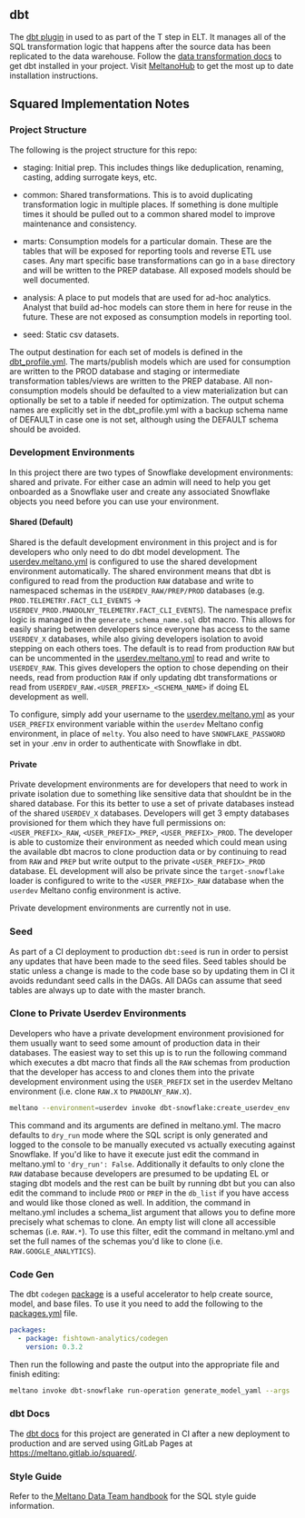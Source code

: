 ## dbt

The [dbt plugin](https://github.com/dbt-labs/dbt-core) in used to as part of the T step in ELT.
It manages all of the SQL transformation logic that happens after the source data has been replicated to the data warehouse.
Follow the [data transformation docs](https://docs.meltano.com/guide/transformation) to get dbt installed in your project.
Visit [MeltanoHub](https://hub.meltano.com/transformers/) to get the most up to date installation instructions.

## Squared Implementation Notes

### Project Structure

The following is the project structure for this repo:

- staging: Initial prep.
This includes things like deduplication, renaming, casting, adding surrogate keys, etc.

- common: Shared transformations.
This is to avoid duplicating transformation logic in multiple places.
If something is done multiple times it should be pulled out to a common shared model to improve maintenance and consistency.

- marts: Consumption models for a particular domain.
These are the tables that will be exposed for reporting tools and reverse ETL use cases.
Any mart specific base transformations can go in a `base` directory and will be written to the PREP database.
All exposed models should be well documented.

- analysis: A place to put models that are used for ad-hoc analytics.
Analyst that build ad-hoc models can store them in here for reuse in the future.
These are not exposed as consumption models in reporting tool.

- seed: Static csv datasets.

The output destination for each set of models is defined in the [dbt_profile.yml](https://gitlab.com/meltano/squared/-/blob/master/data/transform/dbt_project.yml).
The marts/publish models which are used for consumption are written to the PROD database and staging or intermediate transformation tables/views are written to the PREP database.
All non-consumption models should be defaulted to a view materialization but can optionally be set to a table if needed for optimization.
The output schema names are explicitly set in the dbt_profile.yml with a backup schema name of DEFAULT in case one is not set, although using the DEFAULT schema should be avoided.

### Development Environments

In this project there are two types of Snowflake development environments: shared and private.
For either case an admin will need to help you get onboarded as a Snowflake user and create any associated Snowflake objects you need before you can use your environment.

#### Shared (Default)

Shared is the default development environment in this project and is for developers who only need to do dbt model development.
The [userdev.meltano.yml](../environments/userdev.meltano.yml) is configured to use the shared development environment automatically.
The shared environment means that dbt is configured to read from the production `RAW` database and write to namespaced schemas in the `USERDEV_RAW/PREP/PROD` databases (e.g. `PROD.TELEMETRY.FACT_CLI_EVENTS` -> `USERDEV_PROD.PNADOLNY_TELEMETRY.FACT_CLI_EVENTS`).
The namespace prefix logic is managed in the `generate_schema_name.sql` dbt macro.
This allows for easily sharing between developers since everyone has access to the same `USERDEV_X` databases, while also giving developers isolation to avoid stepping on each others toes.
The default is to read from production `RAW` but can be uncommented in the [userdev.meltano.yml](../environments/userdev.meltano.yml) to read and write to `USERDEV_RAW`.
This gives developers the option to chose depending on their needs, read from production `RAW` if only updating dbt transformations or read from `USERDEV_RAW.<USER_PREFIX>_<SCHEMA_NAME>` if doing EL development as well.

To configure, simply add your username to the [userdev.meltano.yml](../environments/userdev.meltano.yml) as your `USER_PREFIX` environment variable within the `userdev` Meltano config environment, in place of `melty`.
You also need to have `SNOWFLAKE_PASSWORD` set in your .env in order to authenticate with Snowflake in dbt.

#### Private

Private development environments are for developers that need to work in private isolation due to something like sensitive data that shouldnt be in the shared database.
For this its better to use a set of private databases instead of the shared `USERDEV_X` databases.
Developers will get 3 empty databases provisioned for them which they have full permissions on: `<USER_PREFIX>_RAW`, `<USER_PREFIX>_PREP`, `<USER_PREFIX>_PROD`.
The developer is able to customize their environment as needed which could mean using the available dbt macros to clone production data or by continuing to read from `RAW` and `PREP` but write output to the private `<USER_PREFIX>_PROD` database.
EL development will also be private since the `target-snowflake` loader is configured to write to the `<USER_PREFIX>_RAW` database when the `userdev` Meltano config environment is active.

Private development environments are currently not in use.

### Seed

As part of a CI deployment to production `dbt:seed` is run in order to persist any updates that have been made to the seed files.
Seed tables should be static unless a change is made to the code base so by updating them in CI it avoids redundant seed calls in the DAGs.
All DAGs can assume that seed tables are always up to date with the master branch.

### Clone to Private Userdev Environments

Developers who have a private development environment provisioned for them usually want to seed some amount of production data in their databases.
The easiest way to set this up is to run the following command which executes a dbt macro that finds all the `RAW` schemas from production that the developer has access to and clones them into the private development environment using the `USER_PREFIX` set in the userdev Meltano environment (i.e. clone `RAW.X` to `PNADOLNY_RAW.X`).

```bash
meltano --environment=userdev invoke dbt-snowflake:create_userdev_env
```

This command and its arguments are defined in meltano.yml.
The macro defaults to `dry_run` mode where the SQL script is only generated and logged to the console to be manually executed vs actually executing against Snowflake.
If you'd like to have it execute just edit the command in meltano.yml to `'dry_run': False`.
Additionally it defaults to only clone the `RAW` database because developers are presumed to be updating EL or staging dbt models and the rest can be built by running dbt but you can also edit the command to include `PROD` or `PREP` in the `db_list` if you have access and would like those cloned as well.
In addition, the command in meltano.yml includes a schema_list argument that allows you to define more precisely what schemas to clone.
An empty list will clone all accessible schemas (i.e. `RAW.*`).
To use this filter, edit the command in meltano.yml and set the full names of the schemas you'd like to clone (i.e. `RAW.GOOGLE_ANALYTICS`).

### Code Gen

The dbt `codegen` [package](https://github.com/dbt-labs/dbt-codegen) is a useful accelerator to help create source, model, and base files.
To use it you need to add the following to the [packages.yml](packages.yml) file.

```yaml
packages:
  - package: fishtown-analytics/codegen
    version: 0.3.2
```
Then run the following and paste the output into the appropriate file and finish editing:

```bash
meltano invoke dbt-snowflake run-operation generate_model_yaml --args '{"model_name": "fact_plugin_usage"}'
```

### dbt Docs

The [dbt docs](https://docs.getdbt.com/docs/building-a-dbt-project/documentation) for this project are generated in CI after a new deployment to production and are served using GitLab Pages at https://meltano.gitlab.io/squared/. 

### Style Guide

Refer to the[ Meltano Data Team handbook](https://handbook.meltano.com/data-team/sql-style-guide) for the SQL style guide information.
